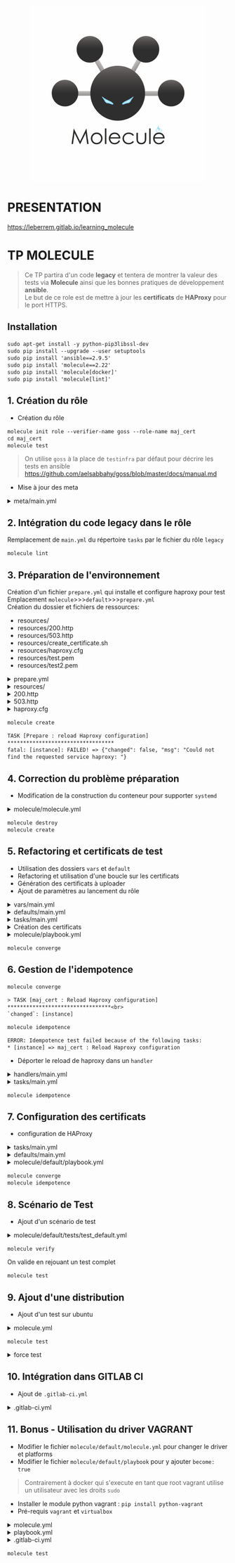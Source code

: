 <div align="center">

![black molecule](images/black%20molecule.png)

</div>

# PRESENTATION

https://leberrem.gitlab.io/learning_molecule

# TP MOLECULE

> Ce TP partira d'un code **legacy** et tentera de montrer la valeur des tests via **Molecule** ainsi que les bonnes pratiques de développement **ansible**.<br>
> Le but de ce role est de mettre à jour les **certificats** de **HAProxy** pour le port HTTPS.

## Installation

```shell
sudo apt-get install -y python-pip3libssl-dev
sudo pip install --upgrade --user setuptools
sudo pip install 'ansible==2.9.5'
sudo pip install 'molecule==2.22'
sudo pip install 'molecule[docker]'
sudo pip install 'molecule[lint]'
```

## 1. Création du rôle

* Création du rôle

```shell
molecule init role --verifier-name goss --role-name maj_cert
cd maj_cert
molecule test
```

> On utilise `goss` à la place de `testinfra` par défaut pour décrire les tests en ansible<br>
> <https://github.com/aelsabbahy/goss/blob/master/docs/manual.md>

* Mise à jour des meta

<details><summary>meta/main.yml</summary>
<p>

```yml
---
galaxy_info:
  author: Mikaël LE BERRE
  description: Configuration des certificats HAProxy
  company: MLB
  license: Private
  min_ansible_version: 2.9
  platforms:
  - name: Centos
    versions:
    - 7
  - name: Ubuntu
    versions:
    - 16.04
  galaxy_tags: []
dependencies: []
```

</p>
</details>

## 2. Intégration du code legacy dans le rôle

Remplacement de `main.yml` du répertoire `tasks` par le fichier du rôle `legacy`

```shell
molecule lint
```

## 3. Préparation de l'environnement

Création d'un fichier `prepare.yml` qui installe et configure haproxy pour test<br>
Emplacement `molecule`>>>`default`>>>`prepare.yml`<br>
Création du dossier et fichiers de ressources:

* resources/
* resources/200.http
* resources/503.http
* resources/create_certificate.sh
* resources/haproxy.cfg
* resources/test.pem
* resources/test2.pem

<details><summary>prepare.yml</summary>
<p>

```yml
---

- name: "Prepare"
  hosts: all
  become: yes

  vars:
    haproxy_dir: "/etc/haproxy"

  tasks:
    - name: "Prepare : Install haproxy"
      package:
        name: "haproxy"
        state: present

    - name: "Prepare : Install openssl"
      package:
        name: "openssl"
        state: present

    - name: "Prepare : generate certificate"
      shell: |
        openssl genrsa -out {{ haproxy_dir }}/default.key 2048
        openssl req -new -key {{ haproxy_dir }}/default.key -out {{ haproxy_dir }}/default.csr -subj "/C=GB/ST=London/L=London/O=Global Security/OU=IT Department/CN=default.com"
        openssl x509 -req -days 365 -in {{ haproxy_dir }}/default.csr -signkey {{ haproxy_dir }}/default.key -out {{ haproxy_dir }}/default.crt
        cat {{ haproxy_dir }}/default.key {{ haproxy_dir }}/default.crt > {{ haproxy_dir }}/default.pem

    - name: "Prepare : copy resources"
      copy:
        src: "{{ item }}"
        dest: "{{ haproxy_dir }}"
      with_items:
        - resources/200.http
        - resources/503.http
        - resources/haproxy.cfg

    - name: "Prepare : reload Haproxy configuration"
      service:
        name: "haproxy"
        state: reloaded
```

</p>
</details>

<details><summary>resources/</summary>
<p>

```html
mkdir -p molecule/default/resources
```

</p>
</details>

<details><summary>200.http</summary>
<p>

```html
HTTP/1.0 200 OK
Cache-Control: no-cache
Connection: close
Content-Type: text/html

<html>
    <title>200 OK</title>
    <body>
        <h1>200 OK</h1>
    </body>
</html>
```

</p>
</details>

<details><summary>503.http</summary>
<p>

```html
HTTP/1.0 503 Service Unavailable
Cache-Control: no-cache
Connection: close
Content-Type: text/html

<html>
    <title>503 Service Unavailable</title>
    <body>
        <h1>503 Service Unavailable</h1>
    </body>
</html>
```

</p>
</details>

<details><summary>haproxy.cfg</summary>
<p>

```ini
global
    log         127.0.0.1 len 4096 local2
    chroot      /var/lib/haproxy
    pidfile     /var/run/haproxy.pid
    user        haproxy
    group       haproxy
    tune.ssl.default-dh-param 2048
    ssl-default-bind-ciphers ECDHE-RSA-AES128-GCM-SHA256:ECDHE-ECDSA-AES128-GCM-SHA256:ECDHE-RSA-AES256-GCM-SHA384:ECDHE-ECDSA-AES256-GCM-SHA384:DHE-RSA-AES128-GCM-SHA256:DHE-DSS-AES128-GCM-SHA256:kEDH+AESGCM:ECDHE-RSA-AES128-SHA256:ECDHE-ECDSA-AES128-SHA256:ECDHE-RSA-AES128-SHA:ECDHE-ECDSA-AES128-SHA:ECDHE-RSA-AES256-SHA384:ECDHE-ECDSA-AES256-SHA384:ECDHE-RSA-AES256-SHA:ECDHE-ECDSA-AES256-SHA:DHE-RSA-AES128-SHA256:DHE-RSA-AES128-SHA:DHE-DSS-AES128-SHA256:DHE-RSA-AES256-SHA256:DHE-DSS-AES256-SHA:DHE-RSA-AES256-SHA:AES128-GCM-SHA256:AES256-GCM-SHA384:AES128-SHA256:AES256-SHA256:AES128-SHA:AES256-SHA:AES:CAMELLIA:DES-CBC3-SHA:!aNULL:!eNULL:!EXPORT:!DES:!RC4:!MD5:!PSK:!aECDH:!EDH-DSS-DES-CBC3-SHA:!EDH-RSA-DES-CBC3-SHA:!KRB5-DES-CBC3-SHA
    ssl-default-bind-options no-sslv3

defaults
    mode        http
    log         global
    option      httplog
    timeout     http-request 10s
    timeout     queue 1m
    timeout     connect 10s
    timeout     client 1m
    timeout     server 7200s
    timeout     http-keep-alive 10s
    timeout     check 10s
    maxconn     5000
    errorfile   503 /etc/haproxy/503.http

frontend web
    bind *:80
    redirect scheme https if !{ ssl_fc }
    default_backend b_default

frontend webssl
    bind *:443 ssl crt /etc/haproxy/default.pem no-sslv3
    http-request set-header X-Forwarded-Proto https if { ssl_fc }
    capture request header User-Agent len 20
    default_backend b_default

backend b_default
    errorfile 503 /etc/haproxy/200.http
```

</p>
</details>

```shell
molecule create
```

```shell
TASK [Prepare : reload Haproxy configuration] **********************************
fatal: [instance]: FAILED! => {"changed": false, "msg": "Could not find the requested service haproxy: "}
```

## 4. Correction du problème préparation

* Modification de la construction du conteneur pour supporter `systemd`

<details><summary>molecule/molecule.yml</summary>
<p>

```yml
---
dependency:
  name: galaxy
driver:
  name: docker
lint:
  name: yamllint
platforms:
  - name: instance
    image: centos:7
    # --- systemd ---
    command: /sbin/init
    tmpfs:
      - /run
      - /tmp
    volumes:
      - /sys/fs/cgroup:/sys/fs/cgroup:ro
provisioner:
  name: ansible
  lint:
    name: ansible-lint
verifier:
  name: goss
  lint:
    name: yamllint
```

</p>
</details>

```shell
molecule destroy
molecule create
```

## 5. Refactoring et certificats de test

* Utilisation des dossiers `vars` et `default`
* Refactoring et utilisation d'une boucle sur les certificats
* Génération des certificats à uploader
* Ajout de paramètres au lancement du rôle

<details><summary>vars/main.yml</summary>
<p>

```yml
---
cert_files: []
```

</p>
</details>

<details><summary>defaults/main.yml</summary>
<p>

```yml
---
certs_dir: "/etc/haproxy"
```

</p>
</details>

<details><summary>tasks/main.yml</summary>
<p>

```yml
---
- name: "Copy ssl cert for web server"
  copy:
    src: "{{ item.folder }}/{{ item.filename }}"
    dest: "{{ certs_dir }}/{{ item.filename }}"
  with_items:
    - "{{ cert_files }}"

- name: "Reload Haproxy configuration"
  service:
    name: "haproxy"
    state: reloaded
```

</p>
</details>

<details><summary>Création des certificats</summary>
<p>

script `molecule/default/resources/create_certificate.sh` d'aide à la génération des certificats
```shell
#!/bin/bash

if [ -z $1 ]; then
    echo "please enter certificate name as parameter"
    echo "create_certificate.sh default"
    exit 1
else
    name=$1
fi

validity=11499

openssl genrsa -out ${name}.key 2048
openssl req -new -key ${name}.key -out ${name}.csr -subj "/C=GB/ST=London/L=London/O=Global Security/OU=IT Department/CN=${name}.com"
openssl x509 -req -days ${validity} -in ${name}.csr -signkey ${name}.key -out ${name}.crt
cat ${name}.key ${name}.crt > ${name}.pem

rm -f ${name}.crt ${name}.csr ${name}.key

openssl x509 -enddate -noout -in ${name}.pem
```

Génération des certificats de test
```shell
cd molecule/default/resources
sh ./create_certificate.sh test
sh ./create_certificate.sh test2
cd -
```

</p>
</details>

<details><summary>molecule/playbook.yml</summary>
<p>

```yml
---
- name: Converge
  hosts: all
  become: yes
  roles:
    - role: maj_cert
      cert_files:
        - filename: "test.pem"
          folder: "resources"
        - filename: "test2.pem"
          folder: "resources"
```

</p>
</details>

```shell
molecule converge
```

## 6. Gestion de l'idempotence

```shell
molecule converge
```

```shell
> TASK [maj_cert : Reload Haproxy configuration] *********************************<br>
`changed`: [instance]
```

```shell
molecule idempotence
```

```shell
ERROR: Idempotence test failed because of the following tasks:
* [instance] => maj_cert : Reload Haproxy configuration
```

* Déporter le reload de haproxy dans un `handler`

<details><summary>handlers/main.yml</summary>
<p>

```yml
---
- name: "Reload Haproxy"
  service:
    name: "haproxy"
    state: reloaded
```

</p>
</details>

<details><summary>tasks/main.yml</summary>
<p>

```yml
---
- name: "Copy ssl cert for web server"
  copy:
    src: "{{ item.folder }}/{{ item.filename }}"
    dest: "{{ certs_dir }}/{{ item.filename }}"
  with_items:
    - "{{ cert_files }}"
  notify:
     - Reload Haproxy
```

</p>
</details>

```shell
molecule idempotence
```

## 7. Configuration des certificats

* configuration de HAProxy

<details><summary>tasks/main.yml</summary>
<p>

```yml

---
- name: "Copy ssl cert for web server"
  copy:
    src: "{{ item.folder }}/{{ item.filename }}"
    dest: "{{ certs_dir }}/{{ item.filename }}"
  with_items:
    - "{{ cert_files }}"
  notify:
     - Reload Haproxy

- name: "Update HAProxy configuration"
  block:

  - name: "intialize certs string"
    set_fact:
      certs_strings: ""

  - name: "create certs string"
    set_fact:
      certs_strings: "{{ certs_strings }} crt {{ certs_dir }}/{{ item.filename }}"
    with_items:
      - "{{ cert_files }}"

  - name: "view certs string"
    debug:
      msg: "{{ certs_strings }}"

  - name: "update ssl configuration"
    lineinfile:
      path: "{{ haproxy_config }}"
      regexp: '(^.*{{ frontend_port }}.*?)\ crt.*(\ no-sslv3.*$)'
      line: '\1{{ certs_strings }}\2'
      backrefs: yes
      state: present
    notify:
      - Reload Haproxy

  when: maj_haproxy_config
```

</p>
</details>

<details><summary>defaults/main.yml</summary>
<p>

```yml
---
certs_dir: "/etc/haproxy"
maj_haproxy_config: false
haproxy_config: "/etc/haproxy/haproxy.cfg"
frontend_port: "443"
```

</p>
</details>

<details><summary>molecule/default/playbook.yml</summary>
<p>

```yml
---
- name: Converge
  hosts: all
  roles:
    - role: maj_cert
      cert_files:
        - filename: "test.pem"
          folder: "resources"
        - filename: "test2.pem"
          folder: "resources"
      maj_haproxy_config: true
```

</p>
</details>


```shell
molecule converge
molecule idempotence
```

## 8. Scénario de Test

* Ajout d'un scénario de test

<details><summary>molecule/default/tests/test_default.yml</summary>
<p>

```yml
# Molecule managed

---
command:
  version:
    exit-status: 0
    exec: "echo -n | openssl s_client -connect 127.0.0.1:443 -servername test2.com 2>/dev/null | openssl x509 -noout -text | grep -i 'subject:' | sed 's/^.*CN=//'"
    stdout:
    - test2.com
    stderr: []
    timeout: 1000
    skip: false
```

</p>
</details>

```shell
molecule verify
```

On valide en rejouant un test complet

```shell
molecule test
```

## 9. Ajout d'une distribution

* Ajout d'un test sur ubuntu

<details><summary>molecule.yml</summary>
<p>

```yml
---
dependency:
  name: galaxy
driver:
  name: docker
lint:
  name: yamllint
platforms:
  - name: centos
    image: centos:7
    # --- systemd ---
    command: /sbin/init
    tmpfs:
      - /run
      - /tmp
    volumes:
      - /sys/fs/cgroup:/sys/fs/cgroup:ro
  - name: ubuntu
    image: ubuntu:16.04
    # --- systemd ---
    command: /sbin/init
    security_opts:
      - seccomp=unconfined
    tmpfs:
      - /tmp
      - /run
      - /run/lock
    volumes:
      - /sys/fs/cgroup:/sys/fs/cgroup:ro
provisioner:
  name: ansible
  lint:
    name: ansible-lint
verifier:
  name: goss
  lint:
    name: yamllint
```

</p>
</details>

```shell
molecule test
```

<details><summary>force test</summary>
<p>

```shell
docker run --rm -ti --entrypoint telnet busybox towel.blinkenlights.nl
```

</p>
</details>


## 10. Intégration dans GITLAB CI

* Ajout de `.gitlab-ci.yml`

<details><summary>.gitlab-ci.yml</summary>
<p>

```yml
---
image: quay.io/ansible/molecule:latest
services:
  - docker:dind

stages:
  - tests

before_script:
  - docker -v
  - python -V
  - ansible --version
  - molecule --version

molecule:
  stage: tests
  tags:
    - docker
  variables:
    DOCKER_HOST: "tcp://docker:2375"
    PY_COLORS: 1
  script:
    - molecule test
```

</p>
</details>

## 11. Bonus - Utilisation du driver VAGRANT

* Modifier le fichier `molecule/default/molecule.yml` pour changer le driver et platforms
* Modifier le fichier `molecule/default/playbook` pour y ajouter `become: true`
> Contrairement à docker qui s'execute en tant que root vagrant utilise un utilisateur avec les droits `sudo`
* Installer le module python vagrant : `pip install python-vagrant`
* Pré-requis `vagrant` et `virtualbox`

<details><summary>molecule.yml</summary>
<p>

```yml
---
dependency:
  name: galaxy
driver:
  name: vagrant
  provider:
    name: virtualbox
lint:
  name: yamllint
platforms:
  - name: instance
    box: centos/7
provisioner:
  name: ansible
  lint:
    name: ansible-lint
verifier:
  name: goss
  lint:
    name: yamllint
```

</p>
</details>

<details><summary>playbook.yml</summary>
<p>

```yml
---
- name: Converge
  hosts: all
  become: true
  roles:
    - role: maj_cert
      cert_files:
        - filename: "test.pem"
          folder: "resources"
        - filename: "test2.pem"
          folder: "resources"
      maj_haproxy_config: true
```

</p>
</details>

<details><summary>.gitlab-ci.yml</summary>
<p>

```yml
---
stages:
  - tests

before_script:
  - ansible --version
  - molecule --version
  - vagrant --version

molecule:
  stage: tests
  variables:
    PY_COLORS: 1
  script:
    - sudo molecule test
  tags:
    - shell
    - vbox
```

</p>
</details>

```shell
molecule test
```
